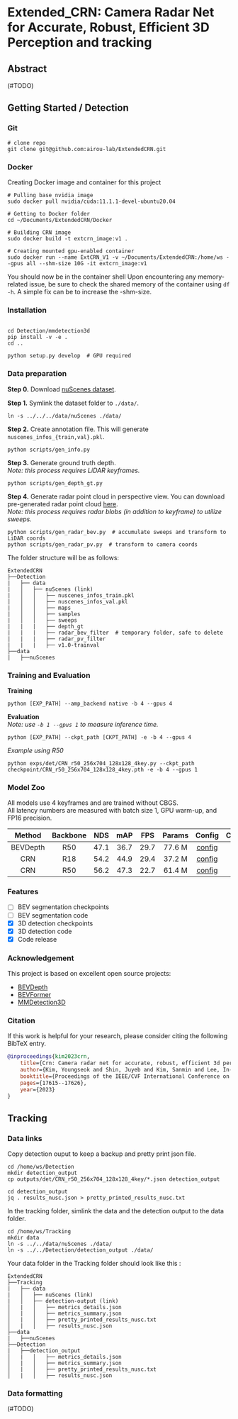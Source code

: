 # Extended_CRN: Camera Radar Net for Accurate, Robust, Efficient 3D Perception and tracking

## Abstract

(#TODO)


## Getting Started / Detection

### Git
```shell
# clone repo
git clone git@github.com:airou-lab/ExtendedCRN.git

```

### Docker
Creating Docker image and container for this project
```
# Pulling base nvidia image
sudo docker pull nvidia/cuda:11.1.1-devel-ubuntu20.04

# Getting to Docker folder
cd ~/Documents/ExtendedCRN/Docker

# Building CRN image
sudo docker build -t extcrn_image:v1 .

# Creating mounted gpu-enabled container
sudo docker run --name ExtCRN_V1 -v ~/Documents/ExtendedCRN:/home/ws --gpus all --shm-size 10G -it extcrn_image:v1
```
You should now be in the container shell
Upon encountering any memory-related issue, be sure to check the shared memory of the container using ```df -h```. A simple fix can be to increase the -shm-size.

### Installation
```shell

cd Detection/mmdetection3d
pip install -v -e .
cd ..

python setup.py develop  # GPU required

```

### Data preparation
**Step 0.** Download [nuScenes dataset](https://www.nuscenes.org/nuscenes#download).

**Step 1.** Symlink the dataset folder to `./data/`.
```
ln -s ../../../data/nuScenes ./data/
```

**Step 2.** Create annotation file. 
This will generate `nuscenes_infos_{train,val}.pkl`.
```
python scripts/gen_info.py
```

**Step 3.** Generate ground truth depth.  
*Note: this process requires LiDAR keyframes.*
```
python scripts/gen_depth_gt.py
```

**Step 4.** Generate radar point cloud in perspective view. 
You can download pre-generated radar point cloud [here](https://kaistackr-my.sharepoint.com/:u:/g/personal/youngseok_kim_kaist_ac_kr/EcEoswDVWu9GpGV5NSwGme4BvIjOm-sGusZdCQRyMdVUtw?e=OpZoQ4).  
*Note: this process requires radar blobs (in addition to keyframe) to utilize sweeps.*  
```
python scripts/gen_radar_bev.py  # accumulate sweeps and transform to LiDAR coords
python scripts/gen_radar_pv.py  # transform to camera coords
```

The folder structure will be as follows:
```
ExtendedCRN
├──Detection
|   ├── data
|   │   ├── nuScenes (link)
|   │   │   ├── nuscenes_infos_train.pkl
|   │   │   ├── nuscenes_infos_val.pkl
|   │   │   ├── maps
|   │   │   ├── samples
|   │   │   ├── sweeps
|   |   |   ├── depth_gt
|   |   |   ├── radar_bev_filter  # temporary folder, safe to delete
|   |   |   ├── radar_pv_filter
|   |   |   ├── v1.0-trainval
├──data
|   ├──nuScenes

```

### Training and Evaluation
**Training**
```
python [EXP_PATH] --amp_backend native -b 4 --gpus 4
```

**Evaluation**  
*Note: use `-b 1 --gpus 1` to measure inference time.*
```
python [EXP_PATH] --ckpt_path [CKPT_PATH] -e -b 4 --gpus 4
```
*Example using R50* 
```
python exps/det/CRN_r50_256x704_128x128_4key.py --ckpt_path checkpoint/CRN_r50_256x704_128x128_4key.pth -e -b 4 --gpus 1
```

### Model Zoo
All models use 4 keyframes and are trained without CBGS.  
All latency numbers are measured with batch size 1, GPU warm-up, and FP16 precision.

|  Method  | Backbone | NDS  | mAP  | FPS  | Params | Config                                                  | Checkpoint                                                                                                  |
|:--------:|:--------:|:----:|:----:|:----:|:------:|:-------------------------------------------------------:|:-----------------------------------------------------------------------------------------------------------:|
| BEVDepth |   R50    | 47.1 | 36.7 | 29.7 | 77.6 M | [config](exps/det/BEVDepth_r50_256x704_128x128_4key.py) | [model](https://github.com/youngskkim/CRN/releases/download/v1.0/BEVDepth_r50_256x704_128x128_4key.pth) |
|   CRN    |   R18    | 54.2 | 44.9 | 29.4 | 37.2 M | [config](exps/det/CRN_r18_256x704_128x128_4key.py)      | [model](https://github.com/youngskkim/CRN/releases/download/v1.0/CRN_r18_256x704_128x128_4key.pth)      |
|   CRN    |   R50    | 56.2 | 47.3 | 22.7 | 61.4 M | [config](exps/det/CRN_r50_256x704_128x128_4key.py)      | [model](https://github.com/youngskkim/CRN/releases/download/v1.0/CRN_r50_256x704_128x128_4key.pth)      |


### Features
- [ ] BEV segmentation checkpoints 
- [ ] BEV segmentation code 
- [x] 3D detection checkpoints 
- [x] 3D detection code 
- [x] Code release 

### Acknowledgement
This project is based on excellent open source projects:
- [BEVDepth](https://github.com/Megvii-BaseDetection/BEVDepth)
- [BEVFormer](https://github.com/fundamentalvision/BEVFormer)
- [MMDetection3D](https://github.com/open-mmlab/mmdetection3d)


### Citation
If this work is helpful for your research, please consider citing the following BibTeX entry.

```bibtex
@inproceedings{kim2023crn,
    title={Crn: Camera radar net for accurate, robust, efficient 3d perception},
    author={Kim, Youngseok and Shin, Juyeb and Kim, Sanmin and Lee, In-Jae and Choi, Jun Won and Kum, Dongsuk},
    booktitle={Proceedings of the IEEE/CVF International Conference on Computer Vision},
    pages={17615--17626},
    year={2023}
}
```

## Tracking

### Data links
Copy detection ouput to keep a backup and pretty print json file. 
```
cd /home/ws/Detection
mkdir detection_output
cp outputs/det/CRN_r50_256x704_128x128_4key/*.json detection_output

cd detection_output
jq . results_nusc.json > pretty_printed_results_nusc.txt
```
In the tracking folder, simlink the data and the detection output to the data folder.
```
cd /home/ws/Tracking
mkdir data
ln -s ../../data/nuScenes ./data/
ln -s ../../Detection/detection_output ./data/
```
Your data folder in the Tracking folder should look like this : 
```
ExtendedCRN
├──Tracking
|   ├── data
|   │   ├── nuScenes (link)
|   │   ├── detection-output (link)
│   |   │   ├── metrics_details.json
│   |   │   ├── metrics_summary.json
│   |   │   ├── pretty_printed_results_nusc.txt
│   |   │   ├── results_nusc.json
├──data
|   ├──nuScenes
├──Detection
|   ├──detection_output
│   |   │   ├── metrics_details.json
│   |   │   ├── metrics_summary.json
│   |   │   ├── pretty_printed_results_nusc.txt
│   |   │   ├── results_nusc.json

```
### Data formatting

(#TODO)






